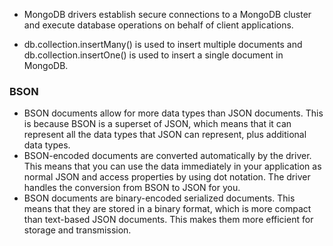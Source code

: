 - MongoDB drivers establish secure connections to a MongoDB cluster and execute database operations on behalf of client applications.

- db.collection.insertMany() is used to insert multiple documents and db.collection.insertOne() is used to insert a single document in MongoDB.

### BSON

- BSON documents allow for more data types than JSON documents. This is because BSON is a superset of JSON, which means that it can represent all the data types that JSON can represent, plus additional data types.
- BSON-encoded documents are converted automatically by the driver. This means that you can use the data immediately in your application as normal JSON and access properties by using dot notation. The driver handles the conversion from BSON to JSON for you.
- BSON documents are binary-encoded serialized documents. This means that they are stored in a binary format, which is more compact than text-based JSON documents. This makes them more efficient for storage and transmission.
